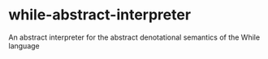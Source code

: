 # while-abstract-interpreter
An abstract interpreter for the abstract denotational semantics of the While language
